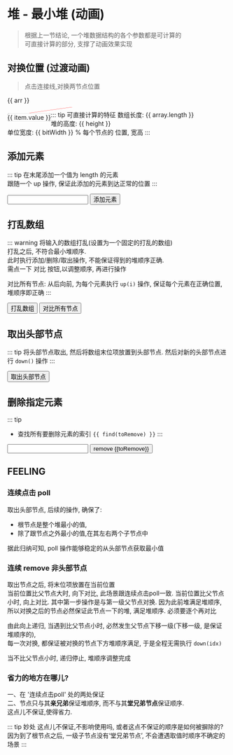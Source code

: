 # 堆 - 最小堆 (动画)

> 根据上一节结论, 一个堆数据结构的各个参数都是可计算的  
> 可直接计算的部分, 支撑了动画效果实现

## 对换位置 (过渡动画)

> 点击连接线,对换两节点位置

{{ arr }}

<div class='preview'>
  <transition-group name="list-complete" tag="div">
    <div v-for="(item, idx) in arrObj" :key="item.key" class="list-complete-item" :class="{blank: item.blank}" :style="{width: `${bitWidth * item.width}%`}">
        <div class='item-inner'>{{ item.value }}</div>
        <!-- TODO 通过js创建 span, 设计不变的key, 使得对换位置时,连接线不需要消失 -->
        <span v-if='!item.blank && item.oriIdx > 0' class='connect-line' :style='{transform: `scaleX(${(item.lineScale)})`}' @click='switchWithParent(item.oriIdx)'></span>
    </div>
  </transition-group>
</div>

::: tip 可直接计算的特征
数组长度: {{ array.length }}  
堆的高度: {{ height }}  
单位宽度: {{ bitWidth }} %
每个节点的 位置, 宽高
:::

<!-- <span v-for="i in [0,1,2,3,4,5,6,7,8,9,10,11,12,13,14,15,16,21,34,55]" :key='i'>{{ lineId(i) }}</span> -->

## 添加元素

::: tip 在末尾添加一个值为 length 的元素  
跟随一个 up 操作, 保证此添加的元素到达正常的位置
:::

<div>
    <input v-model='toAdd' :placeholder='`输入要添加的元素 ${array.length}`'/>
    <button @click='addNext(toAdd)'> 添加元素 </button>
</div>

## 打乱数组
::: warning 将输入的数组打乱(设置为一个固定的打乱的数组)  
打乱之后, 不符合最小堆顺序.  
此时执行添加/删除/取出操作, 不能保证得到的堆顺序正确.  
需点一下 对比 按钮,以调整顺序, 再进行操作

对比所有节点: 从后向前, 为每个元素执行 `up(i)` 操作, 保证每个元素在正确位置, 堆顺序即正确
:::

<div>
    <button @click='shuffle'> 打乱数组 </button>
    <button @click='compareAll' :disabled='loading.compareAll'> 对比所有节点 </button>
</div>

## 取出头部节点

::: tip
将头部节点取出, 然后将数组末位项放置到头部节点. 然后对新的头部节点进行 `down()` 操作
:::

<div>
    <button @click='poll' :disabled='loading.poll'> 取出头部节点 </button>
</div>

## 删除指定元素

::: tip 
- 查找所有要删除元素的索引 `{{ find(toRemove) }}`
:::

<div>
    <input v-model='toRemove' :placeholder='`输入要删除的元素 ${this.array[0]}`'/>
    <button @click='remove(toRemove)' :disabled='loading.remove'>remove {{toRemove}}</button>    
</div>

## FEELING

### 连续点击 poll

取出头部节点, 后续的操作, 确保了:
 - 根节点是整个堆最小的值, 
 - 除了跟节点之外最小的值,在其左右两个子节点中

据此归纳可知, poll 操作能够稳定的从头部节点获取最小值

### 连续 remove 非头部节点

取出节点之后, 将末位项放置在当前位置  
当前位置比父节点大时, 向下对比, 此场景跟连续点击poll一致.
当前位置比父节点小时, 向上对比. 
    其中第一步操作是与第一级父节点对换. 因为此前堆满足堆顺序, 所以对换之后的节点必然保证此节点一下的堆, 满足堆顺序. 必须要逐个再对比

由此向上递归, 当遇到比父节点小时, 必然发生父节点下移一级(下移一级, 是保证堆顺序的),   
每一次对换, 都保证被对换的节点下方堆顺序满足, 于是全程无需执行 `down(idx)`

当不比父节点小时, 递归停止, 堆顺序调整完成

### 省力的地方在哪儿?

一、在 '连续点击poll' 处的两处保证  
二、节点只与其**亲兄弟**保证堆顺序, 而不与其**堂兄弟节点**保证顺序.  
这点儿不保证,使得省力.  

::: tip 妙处
这点儿不保证,不影响使用吗, 或者这点不保证的顺序是如何被摒除的?  
因为到了根节点之后, 一级子节点没有‘堂兄弟节点’, 不会遭遇取值时顺序不确定的场景
:::

<script>
import './style.css'
import { heap, hyphenate, log2, lineId, idx2ab, getParentId, getChildIds } from './utils'

const shuffled = '18 12 11 3 15 5 2 10 4 8 20 7 16 14 1 9 19 6 13 17 0'
const ordered = '0 1 2 3 4 5 6 7 8 9 10 11 12 13 14 15 16 17 18 19 20'

export default {
    name: 'ordered',
    data() {
        return {
            arr: ordered,
            idx2ab, lineId,
            toAdd: '',
            toRemove: '',
            loading: {
                compareAll: false,
                poll: false
            },   
        }
    },
    computed: {
        array() {
            try {
                const raw = this.arr.trim()
                if (!raw) return []
                return raw.split(/[\s,\-]+/)
            } catch (e) {
                return []
            }
        },
        heap() {
            return heap(this.array)
        },
        height() {
            if (this.array.length === 0) return '-'
            return lineId(this.array.length - 1) + 1
        },
        bitWidth() {
            if (this.array.length === 0) return '-'
            return Math.floor(100000 / Math.pow(2, this.height - 1)) / 1000
        },
        arrObj() {
            if (this.array.length === 0) return []
            return this.array.map((str, idx) => {
                // 使用可计算的公式, 忽略性能
                const lastIdx = this.array.slice(0, idx).lastIndexOf(str)
                const key = lastIdx === -1 ? str : `${str}-${idx}`

                const [a, b] = idx2ab(idx)
                const intervalLength = Math.pow(2, this.height - (a + 1)) - 1
                const siderLength = intervalLength / 2
                const isFirst = b === 0
                const isLast = idx2ab(idx + 1)[1] === 0
                const isLeft = b % 2 === 0

                const item = [{
                    key,
                    value: str,
                    width: 1,
                    lineScale: (isLeft ? 1 : -1) * ((intervalLength + .8) / 2),
                    oriIdx: idx
                },{
                    value: ' ',
                    key: `${idx}-r`,
                    width: isLast ? siderLength : intervalLength,
                    blank: !0
                }]
                if (isFirst) {
                    item.unshift({
                        value: ' ',
                        key: `${idx}-l`,
                        width: siderLength,
                        blank: !0
                    })
                }
                return item
            }).reduce((result, item) => result.concat(item), [])
        }
    },
    methods: {
        switchAB(i1, i2) {
            const newArray = [...this.array]
            const a = newArray[i1]
            const b = newArray[i2]
            newArray[i1] = b
            newArray[i2] = a
            this.$nextTick(() => {
                this.arr = newArray.join(' ')
            })
        },
        switchWithParent(idx) {
            const parentId = getParentId(idx)
            if (parentId < 0) return
            this.switchAB(parentId, idx)
        },
        shuffle() {
            this.arr = this.arr[0] === '0' ? shuffled : ordered
        },
        async addNext() {
            this.arr += ` ${this.toAdd === '' ? this.array.length : this.toAdd}`
            await new Promise(r => setTimeout(r, 500))
            await this.up()
        },
        async up(idx = this.array.length - 1) {
            let currentIdx = idx
            let parentIdx = getParentId(idx)
            while(parentIdx >= 0){
                const [a, b] = [currentIdx, parentIdx].map(i => this.array[i])
                if (+a < +b) {
                    this.switchAB(currentIdx, parentIdx)
                    await new Promise(r => setTimeout(r, 500))
                }
                currentIdx = parentIdx
                parentIdx = getParentId(currentIdx)
            }
        },
        async down(idx = 0) {
            const maxIdx = this.array.length - 1
            let currentIdx = idx
            let nextIdx = null
            let nextVal = null
            while(true) {
                const [leftIdx, rightIdx] = getChildIds(currentIdx)
                if (leftIdx > maxIdx) return
                const [a, b, c] = [currentIdx, leftIdx, rightIdx].map(i => +this.array[i])
                if (rightIdx <= maxIdx && b >= c) {
                    nextIdx = rightIdx
                    nextVal = c
                } else {
                    nextIdx = leftIdx
                    nextVal = b
                }
                if (a <= nextVal) {
                    return
                }
                this.switchAB(currentIdx, nextIdx)
                await new Promise(r => setTimeout(r, 500))
                currentIdx = nextIdx
            }

        },
        async compareAll() {
            this.loading.compareAll = true
            let i
            for(i = this.array.length - 1; i > 0; i--) {
                const parentId = getParentId(i)
                await this.down(parentId)
                // if (+this.array[i] < +this.array[parentId]) {
                    // console.info('i', i, parentId, this.array[i], this.array[parentId], +this.array[i]< +this.array[parentId])
                    // await this.up(i)
                // }
            }
            this.loading.compareAll = false
        },
        async poll() {
            this.loading.poll = true
            const newArray = [...this.array]
            const head = newArray[0]
            newArray[0] = newArray.pop()
            this.arr = newArray.join(' ')
            await new Promise(r => setTimeout(r, 500))
            await this.down(0)
            this.loading.poll = false
            return head
        },
        find(target) {
            return this.array.reduce((result, item, idx) => result.concat(item === target ? [idx] : []), [])
        },
        async remove(target) {
            if (target === '') target = this.array[0]
            let idxes = this.find(target)
            while(idxes.length) {
                let targetIdx = idxes.pop()
                if(targetIdx === this.array.length - 1) {
                    this.arr = this.array.slice(0, this.array.length - 1).join(' ')
                } else {
                    let newArray = [...this.array]
                    newArray[targetIdx] = newArray.pop()
                    this.arr = newArray.join(' ')
                    await new Promise(r => setTimeout(r, 500))

                    const parentIdx = getParentId(targetIdx)
                    const [left] = getChildIds(targetIdx)
                    const [a, b] = [parentIdx, targetIdx].map(i => +this.array[i])
                    const maxLength = this.array.length
                    if (left <= maxLength &&(parentIdx < 0 || a < b)){
                        await this.down(targetIdx)
                    } else {
                        await this.up(targetIdx)
                    }
                }
                await new Promise(r => setTimeout(r, 500))
                idxes = this.find(target)
            }
        }
    }
}
</script>

<style scoped>
.preview{
    position: sticky;
    top: 60px;
}
.list-complete-item {
  transition: all .4s;
  display: flex;
  min-height: 1.4em;
  height: 1.4em;
  line-height: 1.4em;
  float: left;
  justify-content: center;
  align-items: center;
  padding: .5em 0;
  position: relative
}
.item-inner {
  border-radius: 5px;
  box-shadow:inset 0 0 1px #333;
  cursor: pointer;
  min-width: 1.5em;
  text-align: center;
  position: relative
}
.list-complete-move .connect-line{
    display: none;
}
.connect-line{
    position: absolute;
    left: 50%;
    top: -.5em;
    width: 100%;
    height: 1em;
    transform-origin: left;
}
.connect-line:hover{
    cursor: pointer
}
.connect-line::before{
    content: '';
    display: block;
    position: absolute;
    background: red;
    width: 100%;
    height: 100%;
    clip-path: polygon(99% 0, 100% 1%, 1% 100%, 0 99%);
}
.connect-line:hover::before{
    background: blue;
}
.blank .item-inner{
  box-shadow:none;
  cursor: default;
}

.list-complete-enter, .list-complete-leave-to
/* .list-complete-leave-active for below version 2.1.8 */ {
  opacity: 0;
  transform: translateY(30px);
}
.list-complete-leave-active {
  position: absolute;
}
.preview > div{
    overflow: hidden
}
</style>
